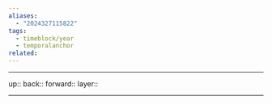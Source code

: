 ```yaml
---
aliases:
  - "2024327115822"
tags:
  - timeblock/year
  - temporalanchor
related:
---
```




***

up:: 
back:: 
forward:: 
layer:: 

***

